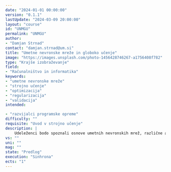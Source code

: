 ```yaml
---
date: "2024-01-01 00:00:00" 
version: "0.1.1"
lastUpdate: "2024-03-09 20:00:00"
layout: "course"
id: "UNMGU"
permalink: "UNMGU"
author:
- "Damjan Strnad"
contact: "damjan.strnad@um.si"
title: "Umetne nevronske mreže in globoko učenje"
image: "https://images.unsplash.com/photo-1456428746267-a1756408f782"
type: "Krajše izobraževanje"
field:
- "Računalništvo in informatika"
keywords:
- "umetne nevronske mreže"
- "strojno učenje"
- "optimizacija"
- "regularizacija"
- "validacija"
intended:

- "razvijalci programske opreme"
difficulty: ""
requisite: "Uvod v strojno učenje"
description: |
    Udeleženci bodo spoznali osnove umetnih nevronskih mrež, različne arhitekturne rešitve in principe strojnega učenja globokih nevronskih mrež. Seznanili se bodo s praktičnimi težavami, ki se lahko pojavijo pri učenju nevronskih mrež, kot sta počasno učenje in prekomerno prileganje. Za reševanje teh težav bodo uporabili različne tehnike kot so optimizacija hiperparametrov, regularizacija, povečanje učne množice in ansambelske metode. Učenje in optimizacijo nevronske mreže bodo izvedli za izbran regresijski ali klasifikacijski problem na prosto dostopni ali lastni podatkovni zbirki, pri čemer bodo za spremljanje poteka učenja uporabili vizualizacijo njegovega napredka glede na napako napovedi. Naučen model bodo validirali na testnih podatkih z uporabo različnih metrik uspešnosti. Je vsebinsko nadaljevanje Uvod v strojno učenje.
vs: ""
uni: ""
mag: ""
state: "Predlog"
execution: "Sinhrona"
ects: "1"
---
```

